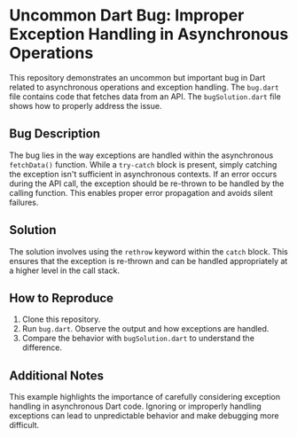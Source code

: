 # Uncommon Dart Bug: Improper Exception Handling in Asynchronous Operations

This repository demonstrates an uncommon but important bug in Dart related to asynchronous operations and exception handling.  The `bug.dart` file contains code that fetches data from an API.  The `bugSolution.dart` file shows how to properly address the issue.

## Bug Description

The bug lies in the way exceptions are handled within the asynchronous `fetchData()` function. While a `try-catch` block is present, simply catching the exception isn't sufficient in asynchronous contexts. If an error occurs during the API call, the exception should be re-thrown to be handled by the calling function. This enables proper error propagation and avoids silent failures.

## Solution

The solution involves using the `rethrow` keyword within the `catch` block.  This ensures that the exception is re-thrown and can be handled appropriately at a higher level in the call stack.

## How to Reproduce

1. Clone this repository.
2. Run `bug.dart`. Observe the output and how exceptions are handled.
3. Compare the behavior with `bugSolution.dart` to understand the difference.

## Additional Notes

This example highlights the importance of carefully considering exception handling in asynchronous Dart code.  Ignoring or improperly handling exceptions can lead to unpredictable behavior and make debugging more difficult.